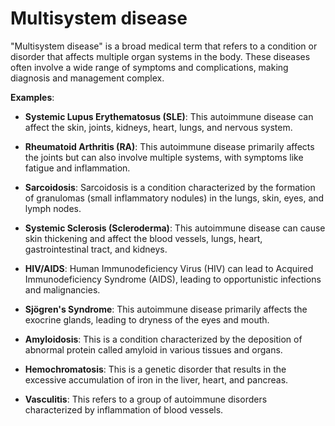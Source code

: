 # Multisystem disease

"Multisystem disease" is a broad medical term that refers to a condition or disorder that affects multiple organ systems in the body. These diseases often involve a wide range of symptoms and complications, making diagnosis and management complex.

**Examples**:

* **Systemic Lupus Erythematosus (SLE)**: This autoimmune disease can affect the skin, joints, kidneys, heart, lungs, and nervous system.

* **Rheumatoid Arthritis (RA)**: This autoimmune disease primarily affects the joints but can also involve multiple systems, with symptoms like fatigue and inflammation.

* **Sarcoidosis**: Sarcoidosis is a condition characterized by the formation of granulomas (small inflammatory nodules) in the lungs, skin, eyes, and lymph nodes.

* **Systemic Sclerosis (Scleroderma)**: This autoimmune disease can cause skin thickening and affect the blood vessels, lungs, heart, gastrointestinal tract, and kidneys.

* **HIV/AIDS**: Human Immunodeficiency Virus (HIV) can lead to Acquired Immunodeficiency Syndrome (AIDS), leading to opportunistic infections and malignancies.

* **Sjögren's Syndrome**: This autoimmune disease primarily affects the exocrine glands, leading to dryness of the eyes and mouth.

* **Amyloidosis**: This is a condition characterized by the deposition of abnormal protein called amyloid in various tissues and organs.

* **Hemochromatosis**: This is a genetic disorder that results in the excessive accumulation of iron in the liver, heart, and pancreas.

* **Vasculitis**: This refers to a group of autoimmune disorders characterized by inflammation of blood vessels.